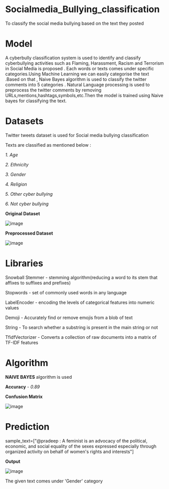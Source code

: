 # Socialmedia_Bullying_classification
To classify the social media bullying based on the text they posted

# Model 
A cyberbully classification system is used to identify and classify cyberbullying activities such as Flaming, Harassment, Racism and Terrorism in Social Media is proposed . Each words or texts comes under specific categories.Using Machine Learning we can easily categorise the text .Based on that , Naive Bayes algorithm is used to classify the twitter comments into 5 categories . Natural Language processing is used to preprocess the twitter comments by removing URLs,mentions,hashtags,symbols,etc.Then the model is trained using Naive bayes for classifying the text.

# Datasets

Twitter tweets dataset is used for Social media bullying classification

Texts are classified as mentioned below :
 
_1. Age_

_2. Ethnicity_

_3. Gender_

_4. Religion_

_5. Other cyber bullying_

_6. Not cyber bullying_

**Original Dataset**

![image](https://user-images.githubusercontent.com/86719672/210181799-ffa96a84-21df-4c13-831e-51da580cfd0c.png)


**Preprocessed Dataset**

![image](https://user-images.githubusercontent.com/86719672/210181808-22cbd2b1-5233-47d4-8e69-bd2b8fa6a6a8.png)


# Libraries 

Snowball Stemmer - stemming algorithm(reducing a word to its stem that affixes to suffixes and prefixes)

Stopwords - set of commonly used words in any language

LabelEncoder - encoding the levels of categorical features into numeric values

Demoji - Accurately find or remove emojis from a blob of text

String - To search whether a substring is present in the main string or not

TfidfVectorizer - Converts a collection of raw documents into a matrix of TF-IDF features

# Algorithm 

**NAIVE BAYES** algorithm is used 


**Accuracy** - _0.89_




**Confusion Matrix**

![image](https://user-images.githubusercontent.com/86719672/210181924-782fc15a-a104-4fef-9a52-fc4f6f0d2326.png)


# Prediction

sample_text=["@pradeep : A feminist is an advocacy of the political, economic, and social equality of the sexes expressed especially through organized activity on behalf of women's rights and interests"]

**Output**

![image](https://user-images.githubusercontent.com/86719672/210181959-4a010718-6510-4045-836c-69d454404295.png)

The given text comes under 'Gender' category




